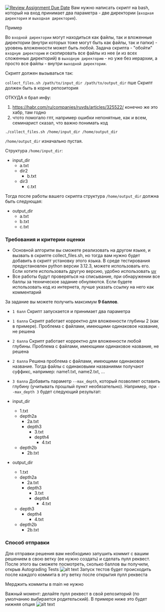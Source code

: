 [![Review Assignment Due Date](https://classroom.github.com/assets/deadline-readme-button-22041afd0340ce965d47ae6ef1cefeee28c7c493a6346c4f15d667ab976d596c.svg)](https://classroom.github.com/a/ht5vbpbN)
Вам нужно написать скрипт на bash, который на вход принимает два параметра - две директории (`входная директория` и `выходная директория`).

Пример

Во `входной директории` могут находиться как файлы, так и вложенные директории (внутри которых тоже могут быть как файлы, так и папки) - уровень вложенности может быть любой.
Задача скрипта - "обойти" `входную директорию` и скопировать все файлы из нее (и из всех сложенных директорий) в `выходную директорию` - но уже без иерархии, а просто все файлы - внутри `выходной директории`.

Скрипт должен вызываться так:

`collect_files.sh /path/to/input_dir /path/to/output_dir`
пше
Скрипт должен быть в корне репозитория

ОТКУДА я брал инфу:
1) https://habr.com/ru/companies/ruvds/articles/325522/ конечно же это хабр, там годно
2) чтото помогало гпт, например ошибки непонятные, как и всем, семинарист сказал, что важно понимать код



`./collect_files.sh /home/input_dir /home/output_dir`

`/home/output_dir` изначально пустая.

Структура `/home/input_dir`:
- input_dir
	- a.txt
	- dir2
		- b.txt
	- dir3
   		- c.txt

Тогда после работы вашего скрипта структура `/home/output_dir` должна быть следующая:
- output_dir
	- a.txt
 	- b.txt
  	- c.txt

### Требования и критерии оценки

- Основной алгоритм вы сможете реализовать на другом языке, и вызвать в скрипте collect_files.sh, но тогда вам нужно будет добавить в скрипт установку этого языка. В среде тестирования предустановлен python версии 3.12.3, можете использовать его. Если хотите использовать другую версию, удобно использовать [uv](https://github.com/astral-sh/uv)
- Все работы будут проверяться на списывание, при обнаружении все баллы за техническое задание обнуляются. Если будете использовать код из интернета, лучше указать ссылку на него как комментарий

За задание вы можете получить максимум **9 баллов**.

- `1 балл` Скрипт запускается и принимает два параметра
- `1 балла` Скрипт работает корректно для вложенности глубины 2 (как в примере). Проблема с файлами, имеющими одинаковое название, не решена
- `2 балла` Скрипт работает корректно для вложенности любой глубины. Проблема с файлами, имеющими одинаковое название, не решена
- `2 балла` Решена проблема с файлами, имеющими одинаковое название. Тогда файлы с одинаковыми названиями получают суффикс, например: name1.txt, name2.txt, ...
- `3 балла` Добавить параметр `--max_depth`, который позволяет оставить глубину (учитывать прошлый пункт необязательно). Например, при `--max_depth 3` будет следующий результат:

- input_dir
	- 1.txt
	- depth2a
		- 2a.txt
		- depth3
			- 3.txt
			- depth4
				- 4.txt
	- depth2b
   		- 2b.txt

- output_dir
	- 1.txt
	- depth2a
		- 2a.txt
		- depth3
			- 3.txt
			- depth4
				- 4.txt
	- depth3
		- depth4
			- 4.txt
	- depth2b
   		- 2b.txt

### Способ отправки

Для отправки решения вам необходимо запушить коммит с вашим решением в свою ветку (ее нужно создать) и сделать пулл реквест. После этого вы сможете посмотреть, сколько баллов вы получили, открыв Autograding Tests
![alt text](media/pr_example.png)
Запуск тестов будет происходить после каждого коммита в эту ветку после открытия пулл реквеста

Мерджить коммиты в main не нужно

Важный момент: делайте пулл реквест в свой репозиторий (по умолчанию выбирается родительский). В примере ниже это будет нижняя опция
![alt text](media/correct_pr.png)
